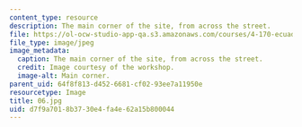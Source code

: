 ```yaml
---
content_type: resource
description: The main corner of the site, from across the street.
file: https://ol-ocw-studio-app-qa.s3.amazonaws.com/courses/4-170-ecuador-workshop-fall-2006/d7f9a7018b3730e4fa4e62a15b800044_06.jpg
file_type: image/jpeg
image_metadata:
  caption: The main corner of the site, from across the street.
  credit: Image courtesy of the workshop.
  image-alt: Main corner.
parent_uid: 64f8f813-d452-6681-cf02-93ee7a11950e
resourcetype: Image
title: 06.jpg
uid: d7f9a701-8b37-30e4-fa4e-62a15b800044
---
```

